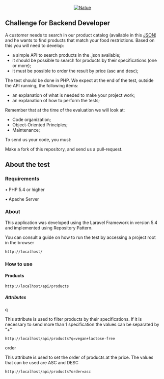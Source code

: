 <p align="center">
  <a href="https://www.natue.com.br">
      <img src="https://static.natue.com.br/images/icons/footer-logo.png" alt="Natue"/>
  </a>
</p>

## Challenge for Backend Developer

A customer needs to search in our product catalog (available in this <a href="https://github.com/natuelabs/challenge/blob/master/products.json">JSON</a>) and he wants to find products that match your food restrictions.
Based on this you will need to develop:

- a simple API to search products in the .json available;
- it should be possible to search for products by their specifications (one or more);
- it must be possible to order the result by price (asc and desc);

The test should be done in PHP. We expect at the end of the test, outside the API running, the following items:

- an explanation of what is needed to make your project work;
- an explanation of how to perform the tests;

Remember that at the time of the evaluation we will look at:

- Code organization;
- Object-Oriented Principles;
- Maintenance;

To send us your code, you must:

Make a fork of this repository, and send us a pull-request.

## About the test

### Requirements
• PHP 5.4 or higher 

• Apache Server 

### About
This application was developed using the Laravel Framework in version 5.4 and implemented using Repository Pattern.

You can consult a guide on how to run the test by accessing a project root in the browser

    http://localhost/

### How to use

#### Products

    http://localhost/api/products

##### Attributes

q

This attribute is used to filter products by their specifications. If it is necessary to send more than 1 specification the values can be separated by "+"


    http://localhost/api/products?q=vegan+lactose-free
    
order

This attribute is used to set the order of products at the price. The values that can be used are ASC and DESC

    http://localhost/api/products?order=asc